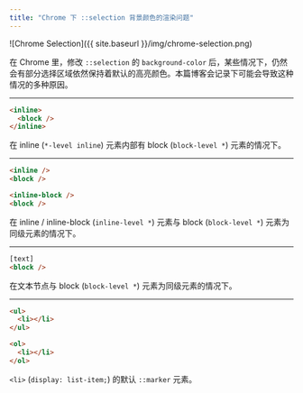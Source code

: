 ```yaml
---
title: "Chrome 下 ::selection 背景颜色的渲染问题"
---
```


![Chrome Selection]({{ site.baseurl }}/img/chrome-selection.png)

在 Chrome 里，修改 `::selection` 的 `background-color` 后，某些情况下，仍然会有部分选择区域依然保持着默认的高亮颜色。本篇博客会记录下可能会导致这种情况的多种原因。

* * *

``` html
<inline>
  <block />
</inline>
```

在 inline (`*-level inline`) 元素内部有 block (`block-level *`) 元素的情况下。

* * *

``` html
<inline />
<block />

<inline-block />
<block />
```

在 inline / inline-block (`inline-level *`) 元素与 block (`block-level *`) 元素为同级元素的情况下。

* * *

``` html
[text]
<block />
```

在文本节点与 block (`block-level *`) 元素为同级元素的情况下。

* * *

``` html
<ul>
  <li></li>
</ul>

<ol>
  <li></li>
</ol>
```

`<li>` (`display: list-item;`) 的默认 `::marker` 元素。

